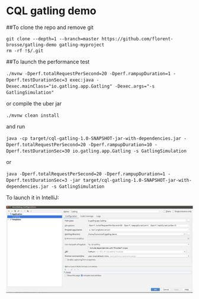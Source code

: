 # CQL gatling demo

##To clone the repo and remove git 

```
git clone --depth=1 --branch=master https://github.com/florent-brosse/gatling-demo gatling-myproject
rm -rf !$/.git
```

##To launch the performance test

`./mvnw -Dperf.totalRequestPerSecond=20 -Dperf.rampupDuration=1 -Dperf.testDurationSec=3 exec:java -Dexec.mainClass="io.gatling.app.Gatling" -Dexec.args="-s GatlingSimulation"`

or compile the uber jar

`./mvnw clean install`

and run

`java -cp target/cql-gatling-1.0-SNAPSHOT-jar-with-dependencies.jar -Dperf.totalRequestPerSecond=20 -Dperf.rampupDuration=10 -Dperf.testDurationSec=30 io.gatling.app.Gatling -s GatlingSimulation`

or 

`java -Dperf.totalRequestPerSecond=20 -Dperf.rampupDuration=1 -Dperf.testDurationSec=3 -jar target/cql-gatling-1.0-SNAPSHOT-jar-with-dependencies.jar -s GatlingSimulation`

To launch it in IntelliJ:

![Screenshot](IntelliJ.png?raw=true "screenshot")
